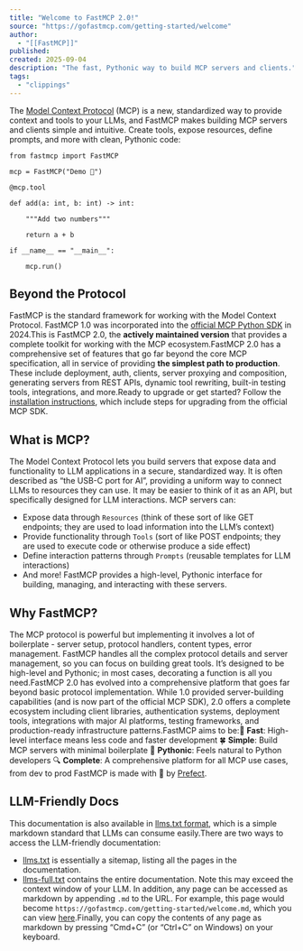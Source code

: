 ```yaml
---
title: "Welcome to FastMCP 2.0!"
source: "https://gofastmcp.com/getting-started/welcome"
author:
  - "[[FastMCP]]"
published:
created: 2025-09-04
description: "The fast, Pythonic way to build MCP servers and clients."
tags:
  - "clippings"
---
```

The [Model Context Protocol](https://modelcontextprotocol.io/) (MCP) is a new, standardized way to provide context and tools to your LLMs, and FastMCP makes building MCP servers and clients simple and intuitive. Create tools, expose resources, define prompts, and more with clean, Pythonic code:

```
from fastmcp import FastMCP

mcp = FastMCP("Demo 🚀")

@mcp.tool

def add(a: int, b: int) -> int:

    """Add two numbers"""

    return a + b

if __name__ == "__main__":

    mcp.run()
```

## Beyond the Protocol

FastMCP is the standard framework for working with the Model Context Protocol. FastMCP 1.0 was incorporated into the [official MCP Python SDK](https://github.com/modelcontextprotocol/python-sdk) in 2024.This is FastMCP 2.0, the **actively maintained version** that provides a complete toolkit for working with the MCP ecosystem.FastMCP 2.0 has a comprehensive set of features that go far beyond the core MCP specification, all in service of providing **the simplest path to production**. These include deployment, auth, clients, server proxying and composition, generating servers from REST APIs, dynamic tool rewriting, built-in testing tools, integrations, and more.Ready to upgrade or get started? Follow the [installation instructions](https://gofastmcp.com/getting-started/installation), which include steps for upgrading from the official MCP SDK.

## What is MCP?

The Model Context Protocol lets you build servers that expose data and functionality to LLM applications in a secure, standardized way. It is often described as “the USB-C port for AI”, providing a uniform way to connect LLMs to resources they can use. It may be easier to think of it as an API, but specifically designed for LLM interactions. MCP servers can:
- Expose data through `Resources` (think of these sort of like GET endpoints; they are used to load information into the LLM’s context)
- Provide functionality through `Tools` (sort of like POST endpoints; they are used to execute code or otherwise produce a side effect)
- Define interaction patterns through `Prompts` (reusable templates for LLM interactions)
- And more!
FastMCP provides a high-level, Pythonic interface for building, managing, and interacting with these servers.

## Why FastMCP?

The MCP protocol is powerful but implementing it involves a lot of boilerplate - server setup, protocol handlers, content types, error management. FastMCP handles all the complex protocol details and server management, so you can focus on building great tools. It’s designed to be high-level and Pythonic; in most cases, decorating a function is all you need.FastMCP 2.0 has evolved into a comprehensive platform that goes far beyond basic protocol implementation. While 1.0 provided server-building capabilities (and is now part of the official MCP SDK), 2.0 offers a complete ecosystem including client libraries, authentication systems, deployment tools, integrations with major AI platforms, testing frameworks, and production-ready infrastructure patterns.FastMCP aims to be:🚀 **Fast**: High-level interface means less code and faster development 🍀 **Simple**: Build MCP servers with minimal boilerplate 🐍 **Pythonic**: Feels natural to Python developers 🔍 **Complete**: A comprehensive platform for all MCP use cases, from dev to prod FastMCP is made with 💙 by [Prefect](https://www.prefect.io/).

## LLM-Friendly Docs

This documentation is also available in [llms.txt format](https://llmstxt.org/), which is a simple markdown standard that LLMs can consume easily.There are two ways to access the LLM-friendly documentation:
- [llms.txt](https://gofastmcp.com/llms.txt) is essentially a sitemap, listing all the pages in the documentation.
- [llms-full.txt](https://gofastmcp.com/llms-full.txt) contains the entire documentation. Note this may exceed the context window of your LLM.
In addition, any page can be accessed as markdown by appending `.md` to the URL. For example, this page would become `https://gofastmcp.com/getting-started/welcome.md`, which you can view [here](https://gofastmcp.com/getting-started/welcome.md).Finally, you can copy the contents of any page as markdown by pressing “Cmd+C” (or “Ctrl+C” on Windows) on your keyboard.